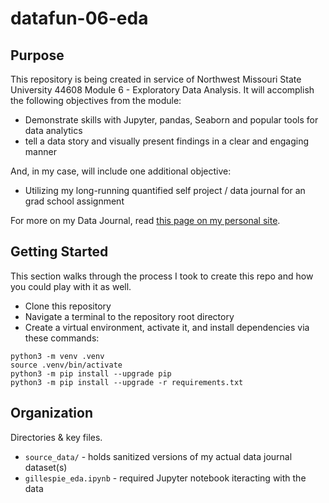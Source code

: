 # datafun-06-eda

## Purpose

This repository is being created in service of Northwest Missouri State University 44608 Module 6 - Exploratory Data Analysis. It will accomplish the following objectives from the module:

- Demonstrate skills with Jupyter, pandas, Seaborn and popular tools for data analytics
- tell a data story and visually present findings in a clear and engaging manner

And, in my case, will include one additional objective:

- Utilizing my long-running quantified self project / data journal for an grad school assignment

For more on my Data Journal, read [this page on my personal site](https://aarongilly.com/Pages/Data-Journal).

## Getting Started

This section walks through the process I took to create this repo and how you could play with it as well.

- Clone this repository
- Navigate a terminal to the repository root directory
- Create a virtual environment, activate it, and install dependencies via these commands:

```shell
python3 -m venv .venv  
source .venv/bin/activate
python3 -m pip install --upgrade pip  
python3 -m pip install --upgrade -r requirements.txt
```

## Organization

Directories & key files.

- `source_data/` - holds sanitized versions of my actual data journal dataset(s)
- `gillespie_eda.ipynb` - required Jupyter notebook iteracting with the data
